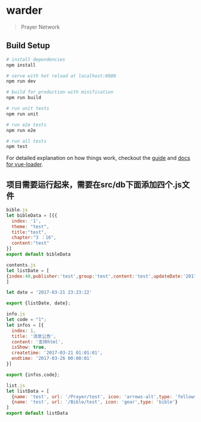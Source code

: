 # warder

> Prayer Network

## Build Setup

``` bash
# install dependencies
npm install

# serve with hot reload at localhost:8080
npm run dev

# build for production with minification
npm run build

# run unit tests
npm run unit

# run e2e tests
npm run e2e

# run all tests
npm test
```

For detailed explanation on how things work, checkout the [guide](http://vuejs-templates.github.io/webpack/) and [docs for vue-loader](http://vuejs.github.io/vue-loader).

## 项目需要运行起来，需要在src/db下面添加四个.js文件

```js
bible.js
let bibleData = [{{
  index: '1',
  theme: "test",
  title:"test",
  chapter:"3 ：16",
  content:"test"
}]
export default bibleData
```

```js
contents.js
let listDate = [
{index:40,publisher:'test',group:'test',content:'test',updateDate:'2017-03-03',createDate:'2017-03-03',endDate:'2017-03-17'}
]

let date = '2017-03-21 23:23:22'

export {listDate, date};
```

```js
info.js
let code = "1";
let infos = [{
  index: 1,
  title: '消息公告',
  content: '支持html',
  isShow: true,
  createtime: '2017-03-21 01:01:01',
  endtime: '2017-03-26 00:00:01'
}]

export {infos,code};

```


```js
list.js
let listData = [
  {name: 'test', url: '/Prayer/test', icon: 'arrows-alt',type: 'fellowship'},  
  {name: 'test', url: '/Bible/test', icon: 'gear',type: 'bible'}
]
export default listData

```
